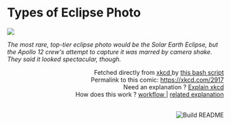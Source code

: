 # <b>Types of Eclipse Photo</b>

[![](https://imgs.xkcd.com/comics/types_of_eclipse_photo.png)](https://xkcd.com/2917)

<i>The most rare, top-tier eclipse photo would be the Solar Earth Eclipse, but the Apollo 12 crew&#39;s attempt to capture it was marred by camera shake. They said it looked spectacular, though.</i>

<div align="right">
  Fetched directly from
  <a href="https://xkcd.com">
    xkcd
  </a>
  by
  <a href="https://github.com/Vanille-N/Vanille-N/blob/master/fetch">
    this bash script
  </a>
</div>
<div align="right">
  Permalink to this comic:
  <a href="https://xkcd.com/2917">
    https://xkcd.com/2917
  </a>
</div>
<div align="right">
  Need an explanation ?
  <a href="https://www.explainxkcd.com/wiki/index.php/2917">
    Explain xkcd
  </a>
</div>
<div align="right">
  How does this work ?
  <a href="https://github.com/Vanille-N/Vanille-N/blob/master/.github/workflows/build.yml">
    workflow
  </a>
  |
  <a href="https://simonwillison.net/2020/Jul/10/self-updating-profile-readme/">
    related explanation
  </a>
</div><br>

<a href="https://github.com/Vanille-N/Vanille-N/actions"><img src="https://github.com/Vanille-N/Vanille-N/workflows/Build%20README/badge.svg" align="right" alt="Build README"></a>
